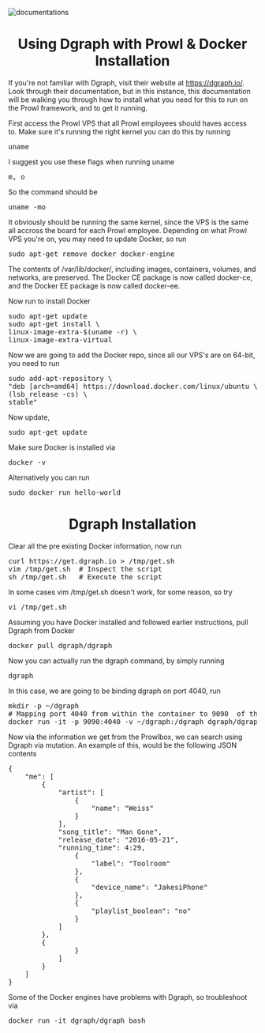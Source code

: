 ![documentations](http://getprowl.com/assets/images/documentation1.png)
<h1 align="center">Using Dgraph with Prowl & Docker Installation</h1>

If you're not familiar with Dgraph, visit their website at https://dgraph.io/. Look through their documentation, but in this instance, this documentation will be walking you through how to install what you need for this to run on the Prowl framework, and to get it running. 

First access the Prowl VPS that all Prowl employees should haves access to. Make sure it's running the right kernel you can do this by running 

<pre>uname</pre>

I suggest you use these flags when running uname 

<pre>m, o</pre>

So the command should be

<pre>uname -mo</pre>

It obviously should be running the same kernel, since the VPS is the same all accross the board for each Prowl employee. Depending on what Prowl VPS you're on, you may need to update Docker, so run 

<pre>sudo apt-get remove docker docker-engine</pre>

The contents of /var/lib/docker/, including images, containers, volumes, and networks, are preserved. The Docker CE package is now called docker-ce, and the Docker EE package is now called docker-ee.

Now run to install Docker 

<pre>sudo apt-get update
sudo apt-get install \
linux-image-extra-$(uname -r) \
linux-image-extra-virtual</pre>

Now we are going to add the Docker repo, since all our VPS's are on 64-bit, you need to run 

<pre>sudo add-apt-repository \
"deb [arch=amd64] https://download.docker.com/linux/ubuntu \
(lsb_release -cs) \
stable"</pre>

Now update,  

<pre>sudo apt-get update</pre> 

Make sure Docker is installed via 

<pre>docker -v</pre>

Alternatively you can run 

<pre>sudo docker run hello-world</pre>

<h1 align="center">Dgraph Installation</h1>

Clear all the pre existing Docker information, now run 

<pre>curl https://get.dgraph.io > /tmp/get.sh
vim /tmp/get.sh  # Inspect the script
sh /tmp/get.sh   # Execute the script</pre>

In some cases vim /tmp/get.sh doesn't work, for some reason, so try 

<pre>vi /tmp/get.sh</pre> 

Assuming you have Docker installed and followed earlier instructions, pull Dgraph from Docker 

<pre>docker pull dgraph/dgraph</pre> 

Now you can actually run the dgraph command, by simply running

<pre>dgraph</pre> 

In this case, we are going to be binding dgraph on port 4040, run 

<pre>mkdir -p ~/dgraph
# Mapping port 4040 from within the container to 9090  of the instance
docker run -it -p 9090:4040 -v ~/dgraph:/dgraph dgraph/dgraph dgraph --bindall=true</pre>

Now via the information we get from the Prowlbox, we can search using Dgraph via mutation. An example of this, would be the following JSON contents

<pre>{
    "me": [
        {
            "artist": [
                {
                    "name": "Weiss"
                }
            ],
            "song_title": "Man Gone",
            "release_date": "2016-05-21",
            "running_time": 4:29,
                {
                    "label": "Toolroom"
                },
                {
                    "device_name": "JakesiPhone"
                },
                {
                    "playlist_boolean": "no"
                }
            ]
        },
        {
                }
            ]
        }
    ]
}</pre>

Some of the Docker engines have problems with Dgraph, so troubleshoot via 

<pre>docker run -it dgraph/dgraph bash</pre>
